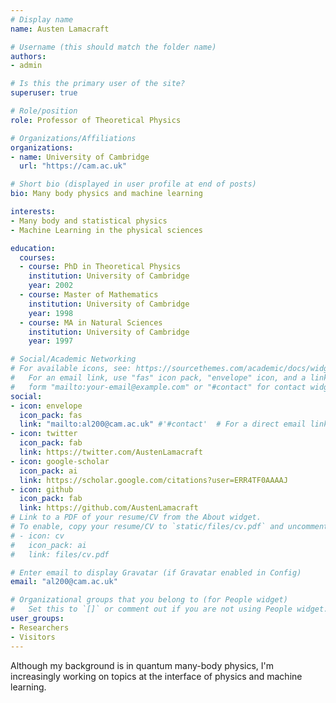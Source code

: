 ```yaml
---
# Display name
name: Austen Lamacraft

# Username (this should match the folder name)
authors:
- admin

# Is this the primary user of the site?
superuser: true

# Role/position
role: Professor of Theoretical Physics

# Organizations/Affiliations
organizations:
- name: University of Cambridge
  url: "https://cam.ac.uk"

# Short bio (displayed in user profile at end of posts)
bio: Many body physics and machine learning

interests:
- Many body and statistical physics
- Machine Learning in the physical sciences

education:
  courses:
  - course: PhD in Theoretical Physics
    institution: University of Cambridge
    year: 2002
  - course: Master of Mathematics
    institution: University of Cambridge
    year: 1998
  - course: MA in Natural Sciences
    institution: University of Cambridge
    year: 1997

# Social/Academic Networking
# For available icons, see: https://sourcethemes.com/academic/docs/widgets/#icons
#   For an email link, use "fas" icon pack, "envelope" icon, and a link in the
#   form "mailto:your-email@example.com" or "#contact" for contact widget.
social:
- icon: envelope
  icon_pack: fas
  link: "mailto:al200@cam.ac.uk" #'#contact'  # For a direct email link, use "mailto:test@example.org".
- icon: twitter
  icon_pack: fab
  link: https://twitter.com/AustenLamacraft
- icon: google-scholar
  icon_pack: ai
  link: https://scholar.google.com/citations?user=ERR4TF0AAAAJ
- icon: github
  icon_pack: fab
  link: https://github.com/AustenLamacraft
# Link to a PDF of your resume/CV from the About widget.
# To enable, copy your resume/CV to `static/files/cv.pdf` and uncomment the lines below.  
# - icon: cv
#   icon_pack: ai
#   link: files/cv.pdf

# Enter email to display Gravatar (if Gravatar enabled in Config)
email: "al200@cam.ac.uk"

# Organizational groups that you belong to (for People widget)
#   Set this to `[]` or comment out if you are not using People widget.  
user_groups:
- Researchers
- Visitors
---
```


Although my background is in quantum many-body physics, I'm increasingly
working on topics at the interface of physics and machine learning.
